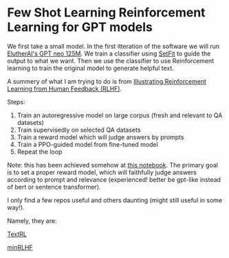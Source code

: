 # Few Shot Learning Reinforcement Learning for GPT models

We first take a small model. In the first itteration of the software we will run [ElutherAI's GPT neo 125M](https://huggingface.co/EleutherAI/gpt-neo-125M). We train a classifier using [SetFit](https://huggingface.co/blog/setfit) to guide the output to what we want. Then we use the classifier to use Reinforcement learning to train the original model to generate helpful text. 

A summery of what I am trying to do is from [Illustrating Reinforcement Learning from Human Feedback (RLHF)](https://huggingface.co/blog/rlhf).

Steps:

1. Train an autoregressive model on large corpus (fresh and relevant to QA datasets)
2. Train supervisedly on selected QA datasets
3. Train a reward model which will judge answers by prompts
4. Train a PPO-guided model from fine-tuned model
5. Repeat the loop

Note: this has been achieved somehow at [this notebook](https://github.com/James4Ever0/FewShotRLGPT/blob/main/textrl-rlhf-chatgpt-check-vram-usage.ipynb). The primary goal is to set a proper reward model, which will faithfully judge answers according to prompt and relevance (experienced! better be gpt-like instead of bert or sentence transformer).

I only find a few repos useful and others daunting (might still useful in some way!).

Namely, they are:

[TextRL](https://github.com/voidful/TextRL)

[minRLHF](https://github.com/thomfoster/minRLHF)
